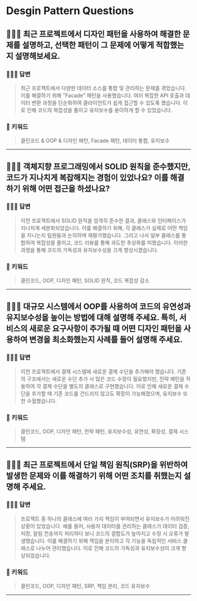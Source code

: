 # Desgin Pattern Questions

## 🤷🏻‍♂️ 최근 프로젝트에서 디자인 패턴을 사용하여 해결한 문제를 설명하고, 선택한 패턴이 그 문제에 어떻게 적합했는지 설명해보세요.

### 🙆🏻‍♂️ 답변
> 최근 프로젝트에서 다양한 데이터 소스를 통합 및 관리하는 문제를 겪었습니다. 이를 해결하기 위해 "Facade" 패턴을 사용했습니다. 여러 복잡한 API 호출과 데이터 변환 과정을 단순화하여 클라이언트가 쉽게 접근할 수 있도록 했습니다. 이로 인해 코드의 복잡성을 줄이고 유지보수를 용이하게 할 수 있었습니다.

### 🔑 키워드
> 클린코드 & OOP & 디자인 패턴, Facade 패턴, 데이터 통합, 유지보수

<hr>

## 🤷🏻‍♂️ 객체지향 프로그래밍에서 SOLID 원칙을 준수했지만, 코드가 지나치게 복잡해지는 경험이 있었나요? 이를 해결하기 위해 어떤 접근을 하셨나요?

### 🙆🏻‍♂️ 답변
> 이전 프로젝트에서 SOLID 원칙을 엄격히 준수한 결과, 클래스와 인터페이스가 지나치게 세분화되었습니다. 이를 해결하기 위해, 각 클래스가 실제로 어떤 책임을 지니는지 팀원들과 논의하며 재평가했습니다. 그러고 나서 일부 클래스를 통합하여 복잡성을 줄이고, 코드 리뷰를 통해 과도한 추상화를 피했습니다. 이러한 과정을 통해 코드의 가독성과 유지보수성을 크게 향상시켰습니다.

### 🔑 키워드
> 클린코드, OOP, 디자인 패턴, SOLID 원칙, 코드 복잡성 감소

<hr>

## 🤷🏻‍♂️ 대규모 시스템에서 OOP를 사용하여 코드의 유연성과 유지보수성을 높이는 방법에 대해 설명해 주세요. 특히, 서비스의 새로운 요구사항이 추가될 때 어떤 디자인 패턴을 사용하여 변경을 최소화했는지 사례를 들어 설명해 주세요.

### 🙆🏻‍♂️ 답변
> 이전 프로젝트에서 결제 시스템에 새로운 결제 수단을 추가해야 했습니다. 기존의 구조에서는 새로운 수단 추가 시 많은 코드 수정이 필요했지만, 전략 패턴을 적용하여 각 결제 수단을 별도의 클래스로 구현했습니다. 이로 인해 새로운 결제 수단을 추가할 때 기존 코드를 건드리지 않고도 확장이 가능해졌으며, 유지보수 또한 수월했습니다.

### 🔑 키워드
> 클린코드, OOP, 디자인 패턴, 전략 패턴, 유지보수성, 유연성, 확장성, 결제 시스템

<hr>

## 🤷🏻‍♂️ 최근 프로젝트에서 단일 책임 원칙(SRP)을 위반하여 발생한 문제와 이를 해결하기 위해 어떤 조치를 취했는지 설명해 주세요.

### 🙆🏻‍♂️ 답변
> 프로젝트 중 하나의 클래스에 여러 가지 책임이 부여되면서 유지보수가 어려워진 상황이 있었습니다. 예를 들어, 사용자 데이터를 관리하는 클래스가 데이터 검증, 저장, 알림 전송까지 처리하다 보니 코드의 결합도가 높아지고 수정 시 오류가 발생했습니다. 이를 해결하기 위해 책임을 분리하고 각 기능을 독립적인 서비스 클래스로 나누어 관리했습니다. 이로 인해 코드의 가독성과 유지보수성이 크게 향상되었습니다.

### 🔑 키워드
> 클린코드, OOP, 디자인 패턴, SRP, 책임 분리, 코드 유지보수

<hr>